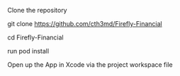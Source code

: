 Clone the repository

  git clone https://github.com/cth3md/Firefly-Financial
  
  cd Firefly-Financial

  run pod install
  
Open up the App in Xcode via the project workspace file
